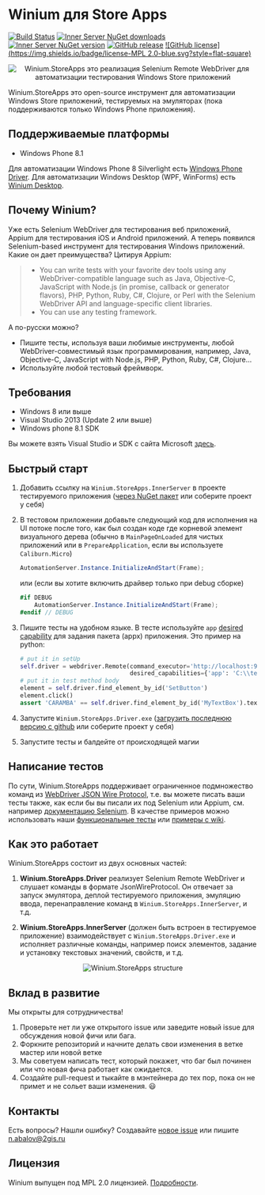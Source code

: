 # Winium для Store Apps
[![Build Status](https://img.shields.io/jenkins/s/http/opensource-ci.2gis.ru/Winium.StoreApps.svg?style=flat-square)](http://opensource-ci.2gis.ru/job/Winium.StoreApps/)
[![Inner Server NuGet downloads](https://img.shields.io/nuget/dt/Winium.StoreApps.InnerServer.svg?style=flat-square)](https://www.nuget.org/packages/Winium.StoreApps.InnerServer/)
[![Inner Server NuGet version](https://img.shields.io/nuget/v/Winium.StoreApps.InnerServer.svg?style=flat-square)](https://www.nuget.org/packages/Winium.StoreApps.InnerServer/)
[![GitHub release](https://img.shields.io/github/release/2gis/Winium.StoreApps.svg?style=flat-square)](https://github.com/2gis/Winium.StoreApps/releases/)
[![GitHub license](https://img.shields.io/badge/license-MPL 2.0-blue.svg?style=flat-square)](LICENSE)

<p align="center">
<img src="https://raw.githubusercontent.com/2gis/Winium.StoreApps/assets/winium.png" alt="Winium.StoreApps это реализация Selenium Remote WebDriver для автоматизации тестирования Windows Store приложений">
</p>

Winium.StoreApps это open-source инструмент для автоматизации Windows Store приложений, тестируемых на эмуляторах (пока поддерживаются только Windows Phone приложения).

## Поддерживаемые платформы
- Windows Phone 8.1

Для автоматизации Windows Phone 8 Silverlight есть [Windows Phone Driver](https://github.com/2gis/winphonedriver).
Для автоматизации Windows Desktop (WPF, WinForms) есть [Winium Desktop](https://github.com/2gis/Winium.Desktop).

## Почему Winium?
Уже есть Selenium WebDriver для тестирования веб приложений, Appium для тестирования iOS и Android приложений. А теперь появился Selenium-based инструмент для тестирования Windows приложений. Какие он дает преимущества? Цитируя Appium:
> - You can write tests with your favorite dev tools using any WebDriver-compatible language such as Java, Objective-C, JavaScript with Node.js (in promise, callback or generator flavors), PHP, Python, Ruby, C#, Clojure, or Perl with the Selenium WebDriver API and language-specific client libraries.
> - You can use any testing framework.

А по-русски можно?
- Пишите тесты, используя ваши любимые инструменты, любой WebDriver-совместимый язык программирования, например, Java, Objective-C, JavaScript with Node.js, PHP, Python, Ruby, C#, Clojure...
- Используйте любой тестовый фреймворк.

## Требования
* Windows 8 или выше
* Visual Studio 2013 (Update 2 или выше)
* Windows phone 8.1 SDK

Вы можете взять Visual Studio и SDK с сайта Microsoft [здесь](https://dev.windows.com/en-us/develop/download-phone-sdk).

## Быстрый старт
1. Добавить ссылку на `Winium.StoreApps.InnerServer` в проекте тестируемого приложения ([через NuGet пакет](https://www.nuget.org/packages/Winium.StoreApps.InnerServer/) или соберите проект у себя)

2. В тестовом приложении добавьте следующий код для исполнения на UI потоке после того, как был создан коде где корневой элемент визуального дерева (обычно в `MainPageOnLoaded` для чистых приложений или в `PrepareApplication`, если вы используете `Caliburn.Micro`)

	```cs
	AutomationServer.Instance.InitializeAndStart(Frame);
	```

	или (если вы хотите включить драйвер только при debug сборке)

	```cs
	#if DEBUG
		AutomationServer.Instance.InitializeAndStart(Frame);
	#endif // DEBUG
	```

3. Пишите тесты на удобном языке. В тесте используйте `app` [desired capability](https://github.com/2gis/Winium.StoreApps/wiki/Capabilities) для задания пакета (appx) приложения. Это пример на python:
	```python
	# put it in setUp
	self.driver = webdriver.Remote(command_executor='http://localhost:9999',
	                               desired_capabilities={'app': 'C:\\testApp.appx'})
	# put it in test method body
	element = self.driver.find_element_by_id('SetButton')
	element.click()
	assert 'CARAMBA' == self.driver.find_element_by_id('MyTextBox').text
	```

4. Запустите `Winium.StoreApps.Driver.exe` ([загрузить последнюю версию с github](https://github.com/2gis/Winium.StoreApps/releases) или соберите проект у себя)

5. Запустите тесты и балдейте от происходящей магии

## Написание тестов
По сути, Winium.StoreApps поддерживает ограниченное подмножество команд из [WebDriver JSON Wire Protocol](https://code.google.com/p/selenium/wiki/JsonWireProtocol), т.е. вы можете писать ваши тесты также, как если бы вы писали их под Selenium или Appium, см. например [документацию Selenium](http://docs.seleniumhq.org/docs/03_webdriver.jsp).
В качестве примеров можно использовать наши [функциональные тесты](Winium/TestApp.Test/py-functional) или [примеры с wiki](https://github.com/2gis/Winium.StoreApps/wiki/Test-Samples).

## Как это работает
Winium.StoreApps состоит из двух основных частей:

1. **Winium.StoreApps.Driver** реализует Selenium Remote WebDriver и слушает команды в формате JsonWireProtocol. Он отвечает за запуск эмулятора, деплой тестируемого приложения, эмуляцию ввода, перенаправление команд в `Winium.StoreApps.InnerServer`, и т.д.

2. **Winium.StoreApps.InnerServer** (должен быть встроен в тестируемое приложение) взаимодействует с `Winium.StoreApps.Driver.exe` и исполняет различные команды, например поиск элементов, задание и установку текстовых значений, свойств, и т.д.

<p align="center">
<img src="https://raw.githubusercontent.com/2gis/Winium.StoreApps/assets/winium-storeapps-struct.png" alt="Winium.StoreApps structure">
</p>

## Вклад в развитие

Мы открыты для сотрудничества!

1. Проверьте нет ли уже открытого issue или заведите новый issue для обсуждения новой фичи или бага.
2. Форкните репозиторий и начните делать свои изменения в ветке мастер или новой ветке
3. Мы советуем написать тест, который покажет, что баг был починен или что новая фича работает как ожидается.
4. Создайте pull-request и тыкайте в мэнтейнера до тех пор, пока он не примет и не сольет ваши изменения.  :smiley:

## Контакты

Есть вопросы? Нашли ошибку? Создавайте [новое issue](https://github.com/2gis/Winium.StoreApps/issues/new) или пишите n.abalov@2gis.ru

## Лицензия

Winium выпущен под MPL 2.0 лицензией. [Подробности](LICENSE).
